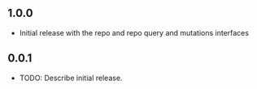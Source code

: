 ## 1.0.0

* Initial release with the repo and repo query and mutations interfaces

## 0.0.1

* TODO: Describe initial release.
